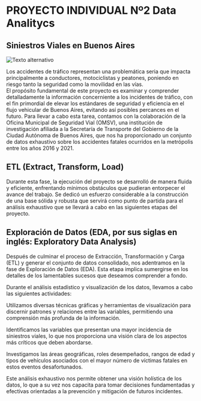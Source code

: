 # PROYECTO INDIVIDUAL Nº2 Data Analitycs    
## Siniestros Viales en Buenos Aires  
![Texto alternativo](https://www.google.com/search?q=siniestros+viales+buenos+aires&tbm=isch&ved=2ahUKEwjmlfiO2qmEAxVGLUQIHfKUB5EQ2-cCegQIABAA&oq=siniestros+viales+buenos+aires&gs_lp=EgNpbWciHnNpbmllc3Ryb3MgdmlhbGVzIGJ1ZW5vcyBhaXJlc0ifP1DLDFj_PHADeACQAQGYAcYCoAG6LKoBCDAuMjYuNi4xuAEDyAEA-AEBigILZ3dzLXdpei1pbWeoAgrCAgQQIxgnwgIHECMY6gIYJ8ICChAAGIAEGIoFGEPCAggQABiABBixA8ICDhAAGIAEGIoFGLEDGIMBwgIFEAAYgATCAhAQABiABBiKBRhDGLEDGIMBwgIGEAAYBRgewgIEEAAYHsICBxAAGIAEGBiIBgE&sclient=img&ei=qhrMZeaYBsbakPIP8qmeiAk&bih=737&biw=1536&rlz=1C1CHBF_esVE1079VE1079#imgrc=38mOMGTJbLVYhM.jpg)

Los accidentes de tráfico representan una problemática seria que impacta principalmente a conductores, motociclistas y peatones, poniendo en riesgo tanto la seguridad como la movilidad en las vías.   
El propósito fundamental de este proyecto es examinar y comprender detalladamente la información concerniente a los incidentes de tráfico, con el fin primordial de elevar los estándares de seguridad y eficiencia en el flujo vehicular de Buenos Aires, evitando así posibles percances en el futuro. Para llevar a cabo esta tarea, contamos con la colaboración de la Oficina Municipal de Seguridad Vial (OMSV), una institución de investigación afiliada a la Secretaría de Transporte del Gobierno de la Ciudad Autónoma de Buenos Aires, que nos ha proporcionado un conjunto de datos exhaustivo sobre los accidentes fatales ocurridos en la metrópolis entre los años 2016 y 2021.  

## ETL (Extract, Transform, Load)  
Durante esta fase, la ejecución del proyecto se desarrolló de manera fluida y eficiente, enfrentando mínimos obstáculos que pudieran entorpecer el avance del trabajo. Se dedicó un esfuerzo considerable a la construcción de una base sólida y robusta que servirá como punto de partida para el análisis exhaustivo que se llevará a cabo en las siguientes etapas del proyecto.  
  
## Exploración de Datos (EDA, por sus siglas en inglés: Exploratory Data Analysis)
Después de culminar el proceso de Extracción, Transformación y Carga (ETL) y generar el conjunto de datos consolidado, nos adentramos en la fase de Exploración de Datos (EDA). Esta etapa implica sumergirse en los detalles de los lamentables sucesos que deseamos comprender a fondo.  

Durante el análisis estadístico y visualización de los datos, llevamos a cabo las siguientes actividades:  

Utilizamos diversas técnicas gráficas y herramientas de visualización para discernir patrones y relaciones entre las variables, permitiendo una comprensión más profunda de la información.  

Identificamos las variables que presentan una mayor incidencia de siniestros viales, lo que nos proporciona una visión clara de los aspectos más críticos que deben abordarse.  

Investigamos las áreas geográficas, roles desempeñados, rangos de edad y tipos de vehículos asociados con el mayor número de víctimas fatales en estos eventos desafortunados.  

Este análisis exhaustivo nos permite obtener una visión holística de los datos, lo que a su vez nos capacita para tomar decisiones fundamentadas y efectivas orientadas a la prevención y mitigación de futuros incidentes.  


